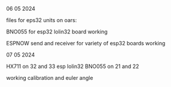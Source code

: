 06 05 2024

files for eps32 units on oars:

BNO055 for esp32 lolin32 board working

ESPNOW send and receiver for variety of esp32 boards working

07 05 2024

HX711 on 32 and 33 esp lolin32
BNO055 on 21 and 22 

working calibration and euler angle
